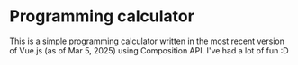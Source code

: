 # Programming calculator

This is a simple programming calculator written in the most recent version of Vue.js (as of Mar 5, 2025) using Composition API.
I've had a lot of fun :D
